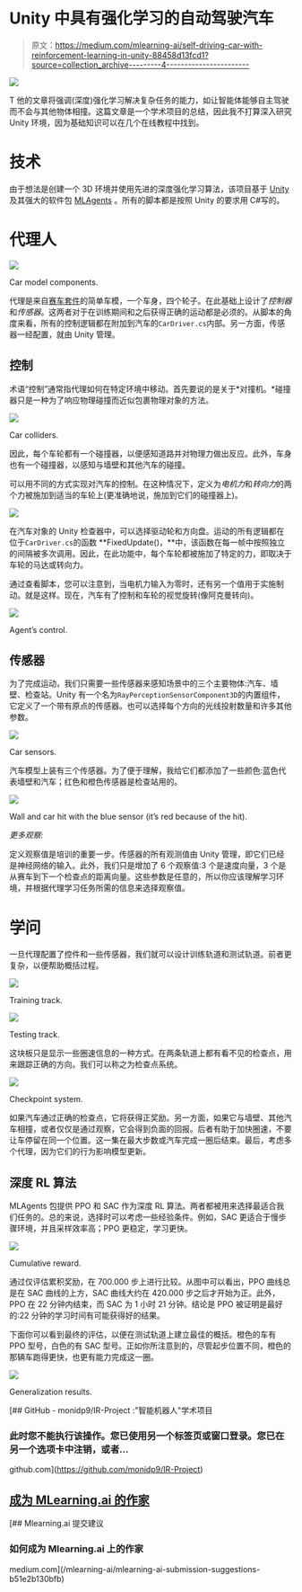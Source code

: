 # Unity 中具有强化学习的自动驾驶汽车

> 原文：<https://medium.com/mlearning-ai/self-driving-car-with-reinforcement-learning-in-unity-88458d13fcd1?source=collection_archive---------4----------------------->

![](img/9bff4c189231198ad77a2fe92b3518a2.png)

T 他的文章将强调(深度)强化学习解决复杂任务的能力，如让智能体能够自主驾驶而不会与其他物体相撞。这篇文章是一个学术项目的总结，因此我不打算深入研究 Unity 环境，因为基础知识可以在几个在线教程中找到。

# 技术

由于想法是创建一个 3D 环境并使用先进的深度强化学习算法，该项目基于 [Unity](https://unity.com) 及其强大的软件包 [MLAgents](https://github.com/Unity-Technologies/ml-agents) 。所有的脚本都是按照 Unity 的要求用 C#写的。

# 代理人

![](img/8aed56857e794386a420ae8a19e2adb0.png)

Car model components.

代理是来自[赛车套件](https://www.kenney.nl/assets/racing-kit)的简单车模，一个车身，四个轮子。在此基础上设计了*控制器*和*传感器*。这两者对于在训练期间和之后获得正确的运动都是必须的。从脚本的角度来看，所有的控制逻辑都在附加到汽车的`CarDriver.cs`内部。另一方面，传感器一经配置，就由 Unity 管理。

## 控制

术语“控制”通常指代理如何在特定环境中移动。首先要说的是关于*对撞机。*碰撞器只是一种为了响应物理碰撞而近似包裹物理对象的方法。

![](img/64a15da05b9d84f1a573c04b1ff6b6f4.png)

Car colliders.

因此，每个车轮都有一个碰撞器，以便感知道路并对物理力做出反应。此外，车身也有一个碰撞器，以感知与墙壁和其他汽车的碰撞。

可以用不同的方式实现对汽车的控制。在这种情况下，定义为*电机力*和*转向力*的两个力被施加到适当的车轮上(更准确地说，施加到它们的碰撞器上)。

![](img/aefdd8bcb06a7fd01b899ace605146dd.png)

在汽车对象的 Unity 检查器中，可以选择驱动轮和方向盘。运动的所有逻辑都在位于`CarDriver.cs`的函数 **FixedUpdate()，**中，该函数在每一帧中按照独立的间隔被多次调用。因此，在此功能中，每个车轮都被施加了特定的力，即取决于车轮的马达或转向力。

通过查看脚本，您可以注意到，当电机力输入为零时，还有另一个值用于实施制动。就是这样。现在，汽车有了控制和车轮的视觉旋转(像阿克曼转向)。

![](img/f13780c8a030139bd23e1943fc9d6168.png)

Agent’s control.

## 传感器

为了完成运动，我们只需要一些传感器来感知场景中的三个主要物体:汽车、墙壁、检查站。Unity 有一个名为`RayPerceptionSensorComponent3D`的内置组件，它定义了一个带有原点的传感器。也可以选择每个方向的光线投射数量和许多其他参数。

![](img/62588462e67333af61501c8a7da9ebb2.png)

Car sensors.

汽车模型上装有三个传感器。为了便于理解，我给它们都添加了一些颜色:蓝色代表墙壁和汽车；红色和橙色传感器是检查站用的。

![](img/ec1feb282b9e2480e938914b39588314.png)

Wall and car hit with the blue sensor (it’s red because of the hit).

*更多观察:*

定义观察值是培训的重要一步。传感器的所有观测值由 Unity 管理，即它们已经是神经网络的输入。此外，我们只是增加了 6 个观察值:3 个是速度向量，3 个是从赛车到下一个检查点的距离向量。这些参数是任意的，所以你应该理解学习环境，并根据代理学习任务所需的信息来选择观察值。

# 学问

一旦代理配置了控件和一些传感器，我们就可以设计训练轨道和测试轨道。前者更复杂，以便帮助概括过程。

![](img/8ff00b3eded72a92da573a96d82a92ab.png)

Training track.

![](img/44c12daf47d9b276d8fe41f195b4e163.png)

Testing track.

这块板只是显示一些圈速信息的一种方式。在两条轨道上都有看不见的检查点，用来跟踪正确的方向。我们可以称之为检查点系统。

![](img/5e453ef7bd017bf05704efdca721211e.png)

Checkpoint system.

如果汽车通过正确的检查点，它将获得正奖励。另一方面，如果它与墙壁、其他汽车相撞，或者仅仅是通过观察，它会得到负面的回报。后者有助于加快圈速，不要让车停留在同一个位置。这一集在最大步数或汽车完成一圈后结束。最后，考虑多个代理，因为它们的行为影响模型更新。

## 深度 RL 算法

MLAgents 包提供 PPO 和 SAC 作为深度 RL 算法。两者都被用来选择最适合我们任务的。总的来说，选择时可以考虑一些经验条件。例如，SAC 更适合于慢步骤环境，并且采样效率高；PPO 更稳定，学习更快。

![](img/d45530733b839f7b241fd7314f93bd5a.png)

Cumulative reward.

通过仅评估累积奖励，在 700.000 步上进行比较。从图中可以看出，PPO 曲线总是在 SAC 曲线的上方，SAC 曲线大约在 420.000 步之后才开始为正。此外，PPO 在 22 分钟内结束，而 SAC 为 1 小时 21 分钟。结论是 PPO 被证明是最好的:22 分钟的学习时间有可能获得好的结果。

下面你可以看到最终的评估，以便在测试轨道上建立最佳的概括。橙色的车有 PPO 型号，白色的有 SAC 型号。正如你所注意到的，尽管起步位置不同，橙色的那辆车跑得更快，也更有能力完成这一圈。

![](img/5332c86e9741d0202f7bbe1480c67fee.png)

Generalization results.

[](https://github.com/monidp9/IR-Project) [## GitHub - monidp9/IR-Project :"智能机器人"学术项目

### 此时您不能执行该操作。您已使用另一个标签页或窗口登录。您已在另一个选项卡中注销，或者…

github.com](https://github.com/monidp9/IR-Project) 

## [**成为 MLearning.ai** 的作家 ](https://mlearning.substack.com/about)

[](/mlearning-ai/mlearning-ai-submission-suggestions-b51e2b130bfb) [## Mlearning.ai 提交建议

### 如何成为 Mlearning.ai 上的作家

medium.com](/mlearning-ai/mlearning-ai-submission-suggestions-b51e2b130bfb)